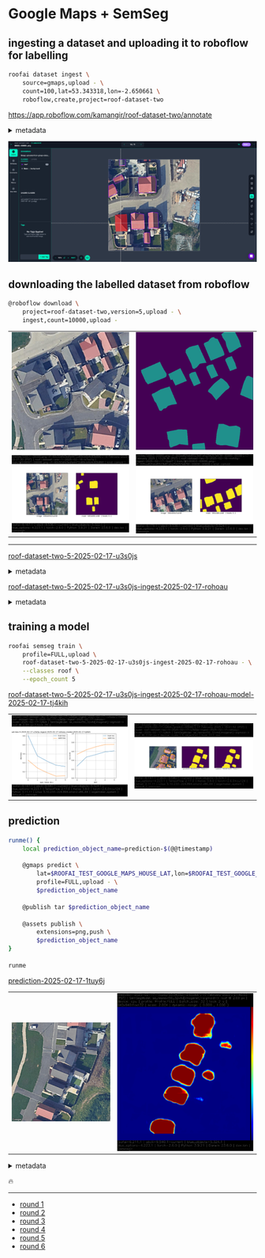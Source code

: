 # Google Maps + SemSeg

## ingesting a dataset and uploading it to roboflow for labelling

```bash
roofai dataset ingest \
    source=gmaps,upload - \
    count=100,lat=53.343318,lon=-2.650661 \
    roboflow,create,project=roof-dataset-two
```

https://app.roboflow.com/kamangir/roof-dataset-two/annotate




<details>
<summary>metadata</summary>

```yaml
center:
  gsd: 0.08912957603498574
  size:
    deg:
    - 0.0005124253466836525
    - 0.0008583068847215374
    m:
    - 57.04292866239087
    - 57.04292866239087
    px:
    - 640
    - 640
count: 100
grid:
- 10
- 10
lat: 53.343318
lon: -2.650661
maptype: satellite
size: 640x640
zoom: 20

```

</details>


![image](https://github.com/kamangir/assets/blob/main/roofAI/roboflow/labelling-2.png?raw=true)

## downloading the labelled dataset from roboflow

```bash
@roboflow download \
    project=roof-dataset-two,version=5,upload - \
    ingest,count=10000,upload -
```


| | |
|-|-|
| ![image](https://github.com/kamangir/assets/blob/main/roofAI/roboflow/roof-dataset-one-1-2025-02-16-k9ezfk/image.png?raw=true) | ![image](https://github.com/kamangir/assets/blob/main/roofAI/roboflow/roof-dataset-one-1-2025-02-16-k9ezfk/mask.png?raw=true) |
| ![image](https://github.com/kamangir/assets/blob/main/roof-dataset-one-1-2025-02-16-k7xo1q/00001-00000_png-rf-60c50dfd3edfe4472d69cb6b4c83b890.png?raw=true)  | ![image](https://github.com/kamangir/assets/blob/main/roof-dataset-two-5-2025-02-16-mvhttg-ingest-2025-02-17-0yqil7/00003-00000_png-rf-005aa82fabd5523b81afa254257e976f-00000-00000.png?raw=true) |

---


[roof-dataset-two-5-2025-02-17-u3s0js](https://kamangir-public.s3.ca-central-1.amazonaws.com/roof-dataset-two-5-2025-02-17-u3s0js.tar.gz)


<details>
<summary>metadata</summary>

```yaml
classes:
- background
- roof
ingested-by: roofai-6.190.1
kind: CamVid
roofai-roofai-roboflow-download:
  input:
    project: roof-dataset-two
    version: 5
source: gmaps

```

</details>



[roof-dataset-two-5-2025-02-17-u3s0js-ingest-2025-02-17-rohoau](https://kamangir-public.s3.ca-central-1.amazonaws.com/roof-dataset-two-5-2025-02-17-u3s0js-ingest-2025-02-17-rohoau.tar.gz)


<details>
<summary>metadata</summary>

```yaml
bucket: kamangir
channel: {}
classes:
- background
- roof
ingested-by: roofai.roofai.dataset.ingest.from_dataset-6.190.1
kind: CamVid
num:
  test: 19
  train: 156
  val: 19
prefix: bolt/roof-dataset-two-5-2025-02-17-u3s0js-ingest-2025-02-17-rohoau
source: roof-dataset-two-5-2025-02-17-u3s0js

```

</details>


## training a model

```bash
roofai semseg train \
    profile=FULL,upload \
    roof-dataset-two-5-2025-02-17-u3s0js-ingest-2025-02-17-rohoau - \
    --classes roof \
    --epoch_count 5
```


[roof-dataset-two-5-2025-02-17-u3s0js-ingest-2025-02-17-rohoau-model-2025-02-17-tj4kih](https://kamangir-public.s3.ca-central-1.amazonaws.com/roof-dataset-two-5-2025-02-17-u3s0js-ingest-2025-02-17-rohoau-model-2025-02-17-tj4kih.tar.gz)

| | |
|-|-|
| ![image](https://github.com/kamangir/assets/blob/main/roof-dataset-two-5-2025-02-17-u3s0js-ingest-2025-02-17-rohoau-model-2025-02-17-tj4kih/train-summary.png?raw=true) | ![image](https://github.com/kamangir/assets/blob/main/roof-dataset-two-5-2025-02-17-u3s0js-ingest-2025-02-17-rohoau-model-2025-02-17-tj4kih/predict-00000.png?raw=true) |

## prediction

```bash
runme() {
    local prediction_object_name=prediction-$(@@timestamp)

    @gmaps predict \
        lat=$ROOFAI_TEST_GOOGLE_MAPS_HOUSE_LAT,lon=$ROOFAI_TEST_GOOGLE_MAPS_HOUSE_LON \
        profile=FULL,upload - \
        $prediction_object_name

    @publish tar $prediction_object_name

    @assets publish \
        extensions=png,push \
        $prediction_object_name
}

runme
```


[prediction-2025-02-17-1tuy6j](https://kamangir-public.s3.ca-central-1.amazonaws.com/prediction-2025-02-17-1tuy6j.tar.gz)

| | |
|-|-|
| ![image](https://github.com/kamangir/assets/blob/main/prediction-2025-02-17-1tuy6j/input.png?raw=true) | ![image](https://github.com/kamangir/assets/blob/main/prediction-2025-02-17-1tuy6j/prediction.png?raw=true) |


<details>
<summary>metadata</summary>

```yaml
bucket: kamangir
channel: {}
classes:
- background
- roof
ingested-by: roofai.roofai.dataset.ingest.from_dataset-6.190.1
kind: CamVid
num:
  test: 19
  train: 156
  val: 19
prefix: bolt/roof-dataset-two-5-2025-02-17-u3s0js-ingest-2025-02-17-rohoau
source: roof-dataset-two-5-2025-02-17-u3s0js

```

</details>


🔥

---

- [round 1](./round-1.md)
- [round 2](./round-2.md)
- [round 3](./round-3.md)
- [round 4](./round-4.md)
- [round 5](./round-5.md)
- [round 6](./round-6.md)
